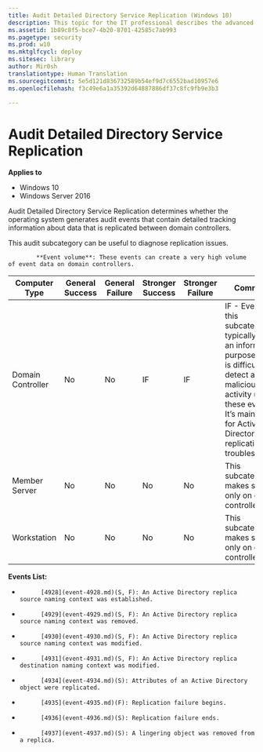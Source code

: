 ```yaml
---
title: Audit Detailed Directory Service Replication (Windows 10)
description: This topic for the IT professional describes the advanced security audit policy setting, Audit Detailed Directory Service Replication, which determines whether the operating system generates audit events that contain detailed tracking information about data that is replicated between domain controllers.
ms.assetid: 1b89c8f5-bce7-4b20-8701-42585c7ab993
ms.pagetype: security
ms.prod: w10
ms.mktglfcycl: deploy
ms.sitesec: library
author: Mir0sh
translationtype: Human Translation
ms.sourcegitcommit: 5e5d121d836732589b54ef9d7c6552bad10957e6
ms.openlocfilehash: f3c49e6a1a35392d64887886df37c8fc9fb9e3b3

---
```


# Audit Detailed Directory Service Replication

**Applies to**
-   Windows 10
-   Windows Server 2016


Audit Detailed Directory Service Replication determines whether the operating system generates audit events that contain detailed tracking information about data that is replicated between domain controllers.

This audit subcategory can be useful to diagnose replication issues.


            **Event volume**: These events can create a very high volume of event data on domain controllers.

| Computer Type     | General Success | General Failure | Stronger Success | Stronger Failure | Comments                                                                                                                                                                                                            |
|-------------------|-----------------|-----------------|------------------|------------------|---------------------------------------------------------------------------------------------------------------------------------------------------------------------------------------------------------------------|
| Domain Controller | No              | No              | IF               | IF               | IF - Events in this subcategory typically have an informational purpose and it is difficult to detect any malicious activity using these events. It’s mainly used for Active Directory replication troubleshooting. |
| Member Server     | No              | No              | No               | No               | This subcategory makes sense only on domain controllers.                                                                                                                                                            |
| Workstation       | No              | No              | No               | No               | This subcategory makes sense only on domain controllers.                                                                                                                                                            |

**Events List:**

-   
            [4928](event-4928.md)(S, F): An Active Directory replica source naming context was established.

-   
            [4929](event-4929.md)(S, F): An Active Directory replica source naming context was removed.

-   
            [4930](event-4930.md)(S, F): An Active Directory replica source naming context was modified.

-   
            [4931](event-4931.md)(S, F): An Active Directory replica destination naming context was modified.

-   
            [4934](event-4934.md)(S): Attributes of an Active Directory object were replicated.

-   
            [4935](event-4935.md)(F): Replication failure begins.

-   
            [4936](event-4936.md)(S): Replication failure ends.

-   
            [4937](event-4937.md)(S): A lingering object was removed from a replica.




<!--HONumber=Jun16_HO4-->



